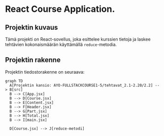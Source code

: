 # React Course Application.

## Projektin kuvaus

Tämä projekti on React-sovellus, joka esittelee kurssien tietoja ja laskee tehtävien kokonaismäärän käyttämällä `reduce`-metodia.

## Projektin rakenne

Projektin tiedostorakenne on seuraava:

```mermaid
graph TD
  A[Projektin kansio: AYO-FULLSTACKCOURSE1-5/tehtavat_2.1-2.20/2.2] --> B[src]
  B --> C[App.jsx]
  B --> D[Course.jsx]
  B --> E[Content.jsx]
  B --> F[Header.jsx]
  B --> G[Part.jsx]
  B --> H[Total.jsx]
  B --> I[main.jsx]

  D[Course.jsx] --> J[reduce-metodi]